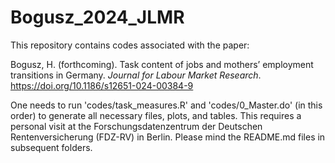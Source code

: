 # Bogusz_2024_JLMR

This repository contains codes associated with the paper:

Bogusz, H. (forthcoming). Task content of jobs and mothers’ employment transitions in Germany. *Journal for Labour Market Research*. https://doi.org/10.1186/s12651-024-00384-9

One needs to run 'codes/task_measures.R' and 'codes/0_Master.do' (in this order) to generate all necessary files, plots, and tables. This requires a personal visit at the Forschungsdatenzentrum der Deutschen Rentenversicherung (FDZ-RV) in Berlin. Please mind the README.md files in subsequent folders.
